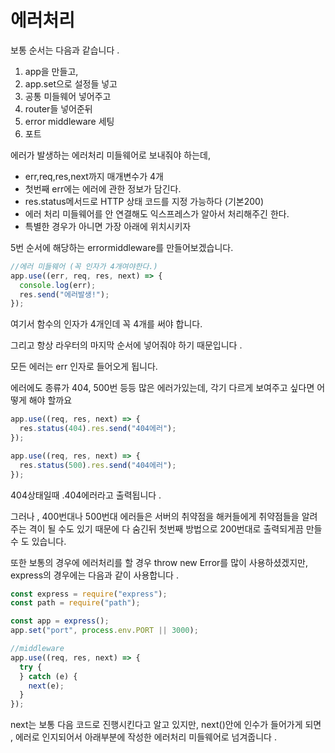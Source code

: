 # 에러처리

보통 순서는 다음과 같습니다 .

1. app을 만들고,
2. app.set으로 설정들 넣고
3. 공통 미들웨어 넣어주고
4. router들 넣어준뒤
5. error middleware 세팅
6. 포트

에러가 발생하는 에러처리 미들웨어로 보내줘야 하는데, 

* err,req,res,next까지 매개변수가 4개
* 첫번째 err에는 에러에 관한 정보가 담긴다. 
* res.status메서드로 HTTP 상태 코드를 지정 가능하다 \(기본200\)
* 에러 처리 미들웨어를 안 연결해도 익스프레스가 알아서 처리해주긴 한다. 
* 특별한 경우가 아니면 가장 아래에 위치시키자

5번 순서에 해당하는 errormiddleware를 만들어보겠습니다. 

```javascript
//에러 미들웨어 (꼭 인자가 4개여야한다.)
app.use((err, req, res, next) => {
  console.log(err);
  res.send("에러발생!");
});
```

여기서 함수의 인자가 4개인데 꼭 4개를 써야 합니다. 

그리고 항상 라우터의 마지막 순서에 넣어줘야 하기 때문입니다 . 

모든 에러는 err 인자로 들어오게 됩니다. 

에러에도 종류가 404, 500번 등등 많은 에러가있는데, 각기 다르게 보여주고 싶다면 어떻게 해야 할까요

```javascript
app.use((req, res, next) => {
  res.status(404).res.send("404에러");
});

app.use((req, res, next) => {
  res.status(500).res.send("404에러");
});
```

404상태일때 .404에러라고 출력됩니다 .

그러나 , 400번대나 500번대 에러들은 서버의 취약점을 해커들에게 취약점들을 알려주는 격이 될 수도 있기 때문에 다 숨긴뒤 첫번째 방법으로 200번대로 출력되게끔 만들 수 도 있습니다. 

또한 보통의 경우에 에러처리를 할 경우 throw new Error를 많이 사용하셨겠지만, express의 경우에는 다음과 같이 사용합니다 . 

```javascript
const express = require("express");
const path = require("path");

const app = express();
app.set("port", process.env.PORT || 3000);

//middleware
app.use((req, res, next) => {
  try {
  } catch (e) {
    next(e);
  }
});
```

next는 보통 다음 코드로 진행시킨다고 알고 있지만, next\(\)안에 인수가 들어가게 되면 , 에러로 인지되어서 아래부분에 작성한 에러처리 미들웨어로 넘겨줍니다 . 

